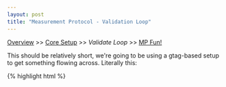 ```yaml
---
layout: post
title: "Measurement Protocol - Validation Loop"
---
```

[Overview][page0] >> [Core Setup][page1] >> *Validate Loop* >> [MP Fun!][page3]

This should be relatively short, we're going to be using a gtag-based setup to get something flowing across. Literally this:

{% highlight html %}
<html>
    <head>
        <title>web-property</title>
        <script type="module">
            // Import the functions you need from the SDKs you need
            import { initializeApp } from "https://www.gstatic.com/firebasejs/10.13.1/firebase-app.js";
            import { getAnalytics, logEvent, initializeAnalytics, getGoogleAnalyticsClientId } from "https://www.gstatic.com/firebasejs/10.13.1/firebase-analytics.js";

            const firebaseConfig = {
                authDomain: "errant-blueberry.firebaseapp.com",
                projectId: "errant-blueberry",
                storageBucket: "errant-blueberry.appspot.com",
                messagingSenderId: "517598319945",
                apiKey: "AIzaSyCLjrjD4RFdFb241BLAnrpbs69RsTjPjZE",
                appId: "1:517598319945:web:ed1a0479f89ed18962b698",
                // measurementId: "G-6Y3DPC68XD" // yep. this is commented out!
            };

            const app = initializeApp(firebaseConfig);
            const analytics = initializeAnalytics(app, {config: {'debug_mode':true}}); 
            document.write(await getGoogleAnalyticsClientId(analytics));
            logEvent(analytics, 'chip_flavour', { name: 'bbq'});  
            logEvent(analytics, 'other_data', { fish: 'chips', potato:'raw', note:'yes', qty:12});  
        </script>
    </head>
    <body>
    </body>
</html>
{% endhighlight %}

## Things to note
1. You _will_ need to have a local webserver to be hitting, you can't access this as a straight up file for various reasons and will not send any analytics out to google. I just spun up a nginx container and bind-mounted to the directory.
2. In your browser, turn _off_ adblocking because that will probably block those calls.. 
3. Set either google analytics or your dev machine to be whitelisted in any DNS blackholing you're doing 😅

## Validation and what you should see
Things to check for - locally, if you're using the above html, it will write into the body of the document what client ID is associated with that browser. 

If you throw up a devtools sidebar and watch the network traffic you should also see (slightly lagged) a hit to `collect`

In google analytics or the firebase console, you should see something appear in the realtime view with your arbitrary events (and page_view too). In the debugview you'll also see the same things, and if you go to the bigquery store in the `_intraday` table, you should find your events.

![alt text](/assets/images/data_flow_validation.png)
## Other things of note from poking around
In our firebaseConfig, i've commented out the MeasurementID as it's not important. In the console, you'll notice that there's a request to firebase.googleapis.com with the appId that returns what is in effect, the config package with the measrurement ID.

If you change the appID to say, the ios version? The return from firebase lacks a measurement ID which renders the `gtag` side non-functional, this sorta kinda makes sense - firebase analytics for everything apart from web app is a thing, while web apps are piggybacking off gtag... which also means if you're using that stream you should just learn all about gtag.


[Overview][page0] >> [Core Setup][page1] >> *Validate Loop* >> [MP Fun!][page3]

[TOC]: [/2024/08/12/measurement_proto.html]
[page0]: /2024/08/12/measurement_proto.html
[page1]: /2024/08/12/measurement_proto-setup.html
[page2]: /2024/08/12/measurement_proto-loop.html
[page3]: /2024/08/12/measurement_proto-actually_posts.html